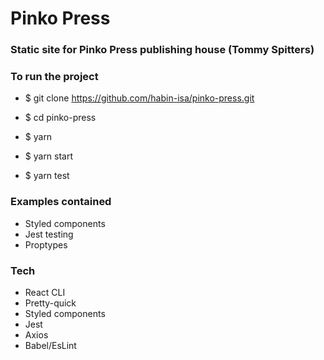 # Pinko Press

### Static site for Pinko Press publishing house (Tommy Spitters)

### To run the project

- \$ git clone https://github.com/habin-isa/pinko-press.git
- \$ cd pinko-press
- \$ yarn
- \$ yarn start

- \$ yarn test

### Examples contained

- Styled components
- Jest testing
- Proptypes

### Tech

- React CLI
- Pretty-quick
- Styled components
- Jest
- Axios
- Babel/EsLint
